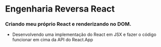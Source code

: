 # Engenharia Reversa React

### Criando meu próprio React e renderizando no DOM.
- Desenvolvendo uma implementação do React em JSX e fazer o código funcionar em cima da API do React.App
